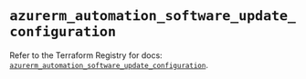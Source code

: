 # `azurerm_automation_software_update_configuration`

Refer to the Terraform Registry for docs: [`azurerm_automation_software_update_configuration`](https://registry.terraform.io/providers/hashicorp/azurerm/3.112.0/docs/resources/automation_software_update_configuration).
